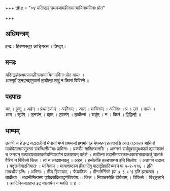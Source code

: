 +++
title = "०४ यदिन्द्राहन्प्रथमजामहीनामान्मायिनाममिनाः प्रोत"

+++
## अधिमन्त्रम्
इन्द्रः। हिरण्यस्तूप आङ्गिरसः। त्रिष्टुप्।

## मन्त्रः
यदि॒न्द्राह॑न्प्रथम॒जामही॑ना॒मान्मा॒यिना॒ममि॑नाः॒ प्रोत मा॒याः ।  
आत्सूर्यं॑ ज॒नय॒न्द्यामु॒षासं॑ ता॒दीत्ना॒ शत्रुं॒ न किला॑ विवित्से ॥

## पदपाठः
यत् । इ॒न्द्र॒ । अह॑न् । प्र॒थ॒म॒ऽजाम् । अही॑नाम् । आत् । मा॒यिना॑म् । अमि॑नाः । प्र । उ॒त । मा॒याः ।  
आत् । सूर्य॑म् । ज॒नय॑न् । द्याम् । उ॒षस॑म् । ता॒दीत्ना॑ । शत्रु॑म् । न । किल॑ । वि॒वि॒त्से॒ ॥

## भाष्यम्
उतापि च हे इन्द्र यद्यदाहीनां मेघानां मध्ये प्रथमजां प्रथमोत्पन्नं मेघमहन् हतवानसि आत् तदनन्तरं मायिनां मायोपेतानामसुराणां संबन्धिनीर्मायाः प्रामिनाः । प्रकर्षेण नाशितवानसि । अनन्तरं सर्यमुषसमुषःकालं द्यामाकाशं च जनयन् उत्पादयन्नावरकमेघनिवारणेन प्रकाशयन् वर्तसे । तादीत्ना तदानीमावरकान्धकाराभावाच्छत्रुं घातकं वैरिणं न विवित्से किल । त्वं न लब्दवान्खलु ॥ अहन् । हन्तेर्लङि हल्ङ्याब्भ्य इति सिलोपः । अडागम उदात्तः । यद्वृत्तयोगादनिघातः । मायिनाम् । मायाशब्दस्य व्रीह्यादिषु पाठाद्व्रीह्यादिभ्यश्च पा ५-२-११६ । इति मत्वर्थीय इनिः । अमिनाः । मीञ् हिंसायाम् । क्रैयादिकः । मीनातेर्निगमे (पा ७-३-८१) इति ह्रस्वत्वम् । तादीत्वा । तदानीमित्यस्य पृषोदरादित्वाद्वर्णविपर्ययः । किल । निपातस्येति दीर्घत्वम् । विवित्से । विद्लृलाभे । क्रादिनियमात्प्राप्त इट् व्यत्ययेन न भवति ॥ ४ ॥